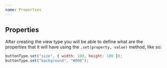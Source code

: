 ```yaml
---
name: Properties
---
```


## Properties

After creating the view type you will be able to define what are the properties that it will have using the `.set(property, value)` method, like so:

```javascript
buttonType.set("size", { width: 100, height: 100 });
buttonType.set("background", "#000");
```
